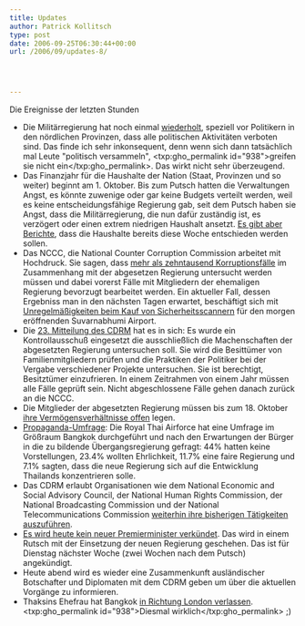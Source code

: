 ```yaml
---
title: Updates
author: Patrick Kollitsch
type: post
date: 2006-09-25T06:30:44+00:00
url: /2006/09/updates-8/




---
```

Die Ereignisse der letzten Stunden

  * Die Milit&auml;rregierung hat noch einmal [wiederholt][1], speziell vor Politikern in den n&ouml;rdlichen Provinzen, dass alle politischen Aktivit&auml;ten verboten sind. Das finde ich sehr inkonsequent, denn wenn sich dann tats&auml;chlich mal Leute "politisch versammeln", <txp:gho_permalink id="938">greifen sie nicht ein</txp:gho_permalink>. Das wirkt nicht sehr &uuml;berzeugend. 
  * Das Finanzjahr f&uuml;r die Haushalte der Nation (Staat, Provinzen und so weiter) beginnt am 1. Oktober. Bis zum Putsch hatten die Verwaltungen Angst, es k&ouml;nnte zuwenige oder gar keine Budgets verteilt werden, weil es keine entscheidungsf&auml;hige Regierung gab, seit dem Putsch haben sie Angst, dass die Milit&auml;rregierung, die nun daf&uuml;r zust&auml;ndig ist, es verz&ouml;gert oder einen extrem niedrigen Haushalt ansetzt. [Es gibt aber Berichte][2], dass die Haushalte bereits diese Woche entschieden werden sollen. 
  * Das <span class="caps">NCCC</span>, die National Counter Corruption Commission arbeitet mit Hochdruck. Sie sagen, dass [mehr als zehntausend Korruptionsf&auml;lle][3] im Zusammenhang mit der abgesetzen Regierung untersucht werden m&uuml;ssen und dabei vorerst F&auml;lle mit Mitgliedern der ehemaligen Regierung bevorzugt bearbeitet werden. Ein aktueller Fall, dessen Ergebniss man in den n&auml;chsten Tagen erwartet, besch&auml;ftigt sich mit [Unregelm&auml;&szlig;igkeiten beim Kauf von Sicherheitsscannern][4] f&uuml;r den morgen er&ouml;ffnenden Suvarnabhumi Airport. 
  * Die [23. Mitteilung des CDRM][5] hat es in sich: Es wurde ein Kontrollausschu&szlig; eingesetzt die ausschlie&szlig;lich die Machenschaften der abgesetzten Regierung untersuchen soll. Sie wird die Besitt&uuml;mer von Familienmitgliedern pr&uuml;fen und die Praktiken der Politiker bei der Vergabe verschiedener Projekte untersuchen. Sie ist berechtigt, Besitzt&uuml;mer einzufrieren. In einem Zeitrahmen von einem Jahr m&uuml;ssen alle F&auml;lle gepr&uuml;ft sein. Nicht abgeschlossene F&auml;lle gehen danach zur&uuml;ck an die <span class="caps">NCCC</span>.
  * Die Mitglieder der abgesetzten Regierung m&uuml;ssen bis zum 18. Oktober [ihre Verm&ouml;gensverh&auml;ltnisse offen][6] legen. 
  * [Propaganda-Umfrage][7]: Die Royal Thai Airforce hat eine Umfrage im Gr&ouml;&szlig;raum Bangkok durchgef&uuml;hrt und nach den Erwartungen der B&uuml;rger in die zu bildende &Uuml;bergangsregierung gefragt: 44% hatten keine Vorstellungen, 23.4% wollten Ehrlichkeit, 11.7% eine faire Regierung und 7.1% sagten, dass die neue Regierung sich auf die Entwicklung Thailands konzentrieren solle.
  * Das <span class="caps">CDRM</span> erlaubt Organisationen wie dem National Economic and Social Advisory Council, der National Human Rights Commission, der National Broadcasting Commission und der National Telecommunications Commission [weiterhin ihre bisherigen T&auml;tigkeiten auszuf&uuml;hren][8]. 
  * [Es wird heute kein neuer Premierminister verk&uuml;ndet][9]. Das wird in einem Rutsch mit der Einsetzung der neuen Regierung geschehen. Das ist f&uuml;r Dienstag n&auml;chster Woche (zwei Wochen nach dem Putsch) angek&uuml;ndigt.
  * Heute abend wird es wieder eine Zusammenkunft ausl&auml;ndischer Botschafter und Diplomaten mit dem <span class="caps">CDRM</span> geben um &uuml;ber die aktuellen Vorg&auml;nge zu informieren.
  * Thaksins Ehefrau hat Bangkok [in Richtung London verlassen][10]. <txp:gho_permalink id="938">Diesmal wirklich</txp:gho_permalink> ;)

 [1]: http://www.nationmultimedia.com/2006/09/25/headlines/headlines_30014597.php
 [2]: http://www.nationmultimedia.com/breakingnews/read.php?newsid=30014592
 [3]: http://thainews.prd.go.th/newsenglish/previewnews.php?news_id=254909250016
 [4]: http://www.nationmultimedia.com/breakingnews/read.php?newsid=30014590
 [5]: http://thainews.prd.go.th/newsenglish/previewnews.php?news_id=254909250030
 [6]: http://www.bangkokpost.com/News/25Sep2006_news01.php
 [7]: http://www.nationmultimedia.com/2006/09/25/headlines/headlines_30014596.php
 [8]: http://thainews.prd.go.th/newsenglish/previewnews.php?news_id=254909250003
 [9]: http://thainews.prd.go.th/newsenglish/previewnews.php?news_id=254909250007
 [10]: http://www.nationmultimedia.com/2006/09/25/headlines/headlines_30014594.php